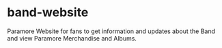 # band-website
Paramore Website for fans to get information and updates about the Band and view Paramore Merchandise and Albums.
